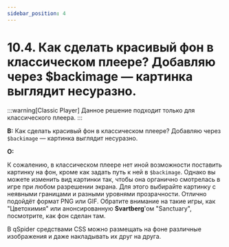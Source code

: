 ```yaml
---
sidebar_position: 4
---
```


# 10.4. Как сделать красивый фон в классическом плеере? Добавляю через $backimage — картинка выглядит несуразно.
<!-- [:faq_10_04] -->

:::warning[Classic Player]
Данное решение подходит только для классического плеера.
:::

**В:** Как сделать красивый фон в классическом плеере? Добавляю через `$backimage` — картинка выглядит несуразно.

**О:**

К сожалению, в классическом плеере нет иной возможности поставить картинку на фон, кроме как задать путь к ней в `$backimage`. Однако вы можете изменить вид картинки так, чтобы она органично смотрелась в игре при любом разрешении экрана. Для этого выбирайте картинку с неявными границами и разными уровнями прозрачности. Отлично подойдёт формат PNG или GIF. Обратите внимание на такие игры, как "Цветохимия" или анонсированную **Svartberg**'ом "Sanctuary", посмотрите, как фон сделан там.

В qSpider средствами CSS можно размещать на фоне различные изображения и даже накладывать их друг на друга.
